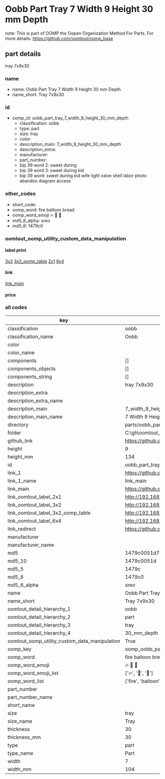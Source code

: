 # Oobb Part Tray 7 Width 9 Height 30 mm Depth  

note: This is part of OOMP the Oopen Organization Method For Parts. For more details: https://github.com/oomlout/oomp_base

##  part details
  



tray 7x9x30



### name
* name: Oobb Part Tray 7 Width 9 Height 30 mm Depth
* name_short: Tray 7x9x30 
### id
* oomp_id: oobb_part_tray_7_width_9_height_30_mm_depth
  * classification: oobb
  * type: part
  * size: tray
  * color: 
  * description_main: 7_width_9_height_30_mm_depth
  * description_extra: 
  * manufacturer: 
  * part_number: 
  * bip 39 word 2: sweet during
  * bip 39 word 3: sweet during kid
  * bip 39 word: sweet during kid wife light valve shell labor photo abandon diagram access

### other_codes
* short_code: 
* oomp_word: fire balloon bread
* oomp_word_emoji :fire: :balloon: :bread:
* md5_6_alpha: sreo
* md5_6: 1479c0






### oomlout_oomp_utility_custom_data_manipulation
#### label print
[3x2](http://192.168.1.245:1112/?label=oomp%20sreo)
[3x2_oomp_table](http://192.168.1.108:1112/?label=oomp%20sreo)
[2x1](http://192.168.1.242:1112/?label=oomp%20sreo)
[6x4](http://192.168.1.55:1112/?label=oomp%20sreo)    

#### link

[link_main](https://github.com/oomlout/oomlout_oobb_version_4_generated_parts/tree/main/navigation_oomp/oobb/part/tray/7_width_9_height_30_mm_depth/part)                              

#### price







### all codes 
| key | value |  
| --- | --- |  
| classification | oobb |  
| classification_name | Oobb |  
| color |  |  
| color_name |  |  
| components | [] |  
| components_objects | [] |  
| components_string | [] |  
| description | tray 7x9x30 |  
| description_extra |  |  
| description_extra_name |  |  
| description_main | 7_width_9_height_30_mm_depth |  
| description_main_name | 7 Width 9 Height 30 mm Depth |  
| directory | parts/oobb_part_tray_7_width_9_height_30_mm_depth |  
| folder | C:\gh\oomlout_oobb_version_4_generated_parts\parts\oobb_part_tray_7_width_9_height_30_mm_depth |  
| github_link | https://github.com/oomlout/oomlout_oomp_part_src/tree/main/parts/oobb_part_tray_7_width_9_height_30_mm_depth |  
| height | 9 |  
| height_mm | 134 |  
| id | oobb_part_tray_7_width_9_height_30_mm_depth |  
| link_1 | https://github.com/oomlout/oomlout_oobb_version_4_generated_parts/tree/main/navigation_oomp/oobb/part/tray/7_width_9_height_30_mm_depth/part |  
| link_1_name | link_main |  
| link_main | https://github.com/oomlout/oomlout_oobb_version_4_generated_parts/tree/main/navigation_oomp/oobb/part/tray/7_width_9_height_30_mm_depth/part |  
| link_oomlout_label_2x1 | http://192.168.1.242:1112/?label=oomp%20sreo |  
| link_oomlout_label_3x2 | http://192.168.1.245:1112/?label=oomp%20sreo |  
| link_oomlout_label_3x2_oomp_table | http://192.168.1.108:1112/?label=oomp%20sreo |  
| link_oomlout_label_6x4 | http://192.168.1.55:1112/?label=oomp%20sreo |  
| link_redirect | https://github.com/oomlout/oomlout_oobb_version_4_generated_parts/tree/main/parts/oobb_tray_07_09_30 |  
| manufacturer |  |  
| manufacturer_name |  |  
| md5 | 1479c0051d7c58afc440cfaef4910edd |  
| md5_10 | 1479c0051d |  
| md5_5 | 1479c |  
| md5_6 | 1479c0 |  
| md5_6_alpha | sreo |  
| name | Oobb Part Tray 7 Width 9 Height 30 mm Depth |  
| name_short | Tray 7x9x30  |  
| oomlout_detail_hierarchy_1 | oobb |  
| oomlout_detail_hierarchy_2 | part |  
| oomlout_detail_hierarchy_3 | tray |  
| oomlout_detail_hierarchy_4 | 30_mm_depth |  
| oomlout_oomp_utility_custom_data_manipulation | True |  
| oomp_key | oomp_oobb_part_tray_7_width_9_height_30_mm_depth |  
| oomp_word | fire balloon bread |  
| oomp_word_emoji | :fire: :balloon: :bread: |  
| oomp_word_emoji_list | [':fire:', ':balloon:', ':bread:'] |  
| oomp_word_list | ['fire', 'balloon', 'bread'] |  
| part_number |  |  
| part_number_name |  |  
| short_name |  |  
| size | tray |  
| size_name | Tray |  
| thickness | 30 |  
| thickness_mm | 30 |  
| type | part |  
| type_name | Part |  
| width | 7 |  
| width_mm | 104 |  
